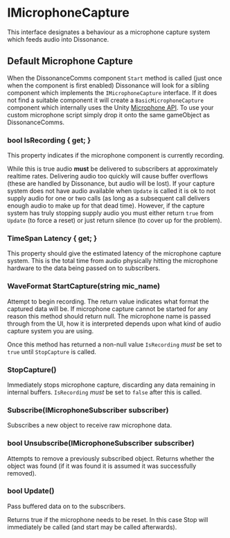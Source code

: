 # IMicrophoneCapture

This interface designates a behaviour as a microphone capture system which feeds audio into Dissonance.

## Default Microphone Capture

When the DissonanceComms component `Start` method is called (just once when the component is first enabled) Dissonance will look for a sibling component which implements the `IMicrophoneCapture` interface. If it does not find a suitable component it will create a `BasicMicrophoneCapture` component which internally uses the Unity [Microphone API](https://docs.unity3d.com/ScriptReference/Microphone.html). To use your custom microphone script simply drop it onto the same gameObject as DissonanceComms.

### bool IsRecording { get; }

This property indicates if the microphone component is currently recording.

While this is true audio **must** be delivered to subscribers at approximately realtime rates. Delivering audio too quickly will cause buffer overflows (these are handled by Dissonance, but audio will be lost). If your capture system does not have audio available when `Update` is called it is ok to not supply audio for one or two calls (as long as a subsequent call delivers enough audio to make up for that dead time). However, if the capture system has truly stopping supply audio you must either return `true` from `Update` (to force a reset) or just return silence (to cover up for the problem).

### TimeSpan Latency { get; }

This property should give the estimated latency of the microphone capture system. This is the total time from audio physically hitting the microphone hardware to the data being passed on to subscribers.

### WaveFormat StartCapture(string mic_name)

Attempt to begin recording. The return value indicates what format the captured data will be. If microphone capture cannot be started for any reason this method should return null. The microphone name is passed through from the UI, how it is interpreted depends upon what kind of audio capture system you are using.

Once this method has returned a non-null value `IsRecording` _must_ be set to `true` until `StopCapture` is called.

### StopCapture()

Immediately stops microphone capture, discarding any data remaining in internal buffers. `IsRecording` _must_ be set to `false` after this is called.

### Subscribe(IMicrophoneSubscriber subscriber)

Subscribes a new object to receive raw microphone data.

### bool Unsubscribe(IMicrophoneSubscriber subscriber)

Attempts to remove a previously subscribed object. Returns whether the object was found (if it was found it is assumed it was successfully removed). 

### bool Update()

Pass buffered data on to the subscribers.

Returns true if the microphone needs to be reset. In this case Stop will immediately be called (and start may be called afterwards).